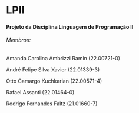 # LPII

#### Projeto da Disciplina Linguagem de Programação II

###### Membros:

Amanda Carolina Ambrizzi Ramin (22.00721-0)

André Felipe Silva Xavier (22.01339-3)

Otto Camargo Kuchkarian (22.00571-4)

Rafael Assanti (22.01464-0)

Rodrigo Fernandes Faltz (21.01660-7)
